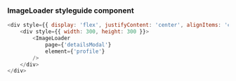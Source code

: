 ### ImageLoader styleguide component

```js
<div style={{ display: 'flex', justifyContent: 'center', alignItems: 'center', padding: '20px 0' }}>
    <div style={{ width: 300, height: 300 }}>
        <ImageLoader
            page={'detailsModal'}
            element={'profile'}
        />
    </div>
</div>
```